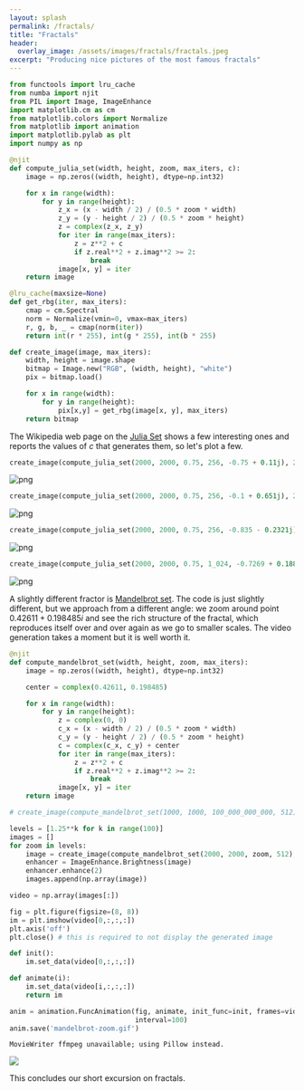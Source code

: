 ```yaml
---
layout: splash
permalink: /fractals/
title: "Fractals"
header:
  overlay_image: /assets/images/fractals/fractals.jpeg
excerpt: "Producing nice pictures of the most famous fractals"
---
```


```python
from functools import lru_cache
from numba import njit
from PIL import Image, ImageEnhance
import matplotlib.cm as cm
from matplotlib.colors import Normalize
from matplotlib import animation
import matplotlib.pylab as plt
import numpy as np
```


```python
@njit
def compute_julia_set(width, height, zoom, max_iters, c):
    image = np.zeros((width, height), dtype=np.int32)

    for x in range(width):
        for y in range(height):
            z_x = (x - width / 2) / (0.5 * zoom * width)
            z_y = (y - height / 2) / (0.5 * zoom * height)
            z = complex(z_x, z_y)
            for iter in range(max_iters):
                z = z**2 + c
                if z.real**2 + z.imag**2 >= 2:
                    break
            image[x, y] = iter
    return image
```


```python
@lru_cache(maxsize=None)
def get_rbg(iter, max_iters):
    cmap = cm.Spectral
    norm = Normalize(vmin=0, vmax=max_iters)
    r, g, b, _ = cmap(norm(iter))
    return int(r * 255), int(g * 255), int(b * 255)
```


```python
def create_image(image, max_iters):
    width, height = image.shape
    bitmap = Image.new("RGB", (width, height), "white")
    pix = bitmap.load()

    for x in range(width):
        for y in range(height):
            pix[x,y] = get_rbg(image[x, y], max_iters)
    return bitmap
```

The Wikipedia web page on the [Julia Set](https://en.wikipedia.org/wiki/Julia_set) shows a few interesting ones and reports the values of $c$ that generates them, so let's plot a few.


```python
create_image(compute_julia_set(2000, 2000, 0.75, 256, -0.75 + 0.11j), 256)
```




    
![png](/assets/images/fractals/fractals-1.png)
    




```python
create_image(compute_julia_set(2000, 2000, 0.75, 256, -0.1 + 0.651j), 256)
```




    
![png](/assets/images/fractals/fractals-2.png)
    




```python
create_image(compute_julia_set(2000, 2000, 0.75, 256, -0.835 - 0.2321j), 64)
```




    
![png](/assets/images/fractals/fractals-3.png)
    




```python
create_image(compute_julia_set(2000, 2000, 0.75, 1_024, -0.7269 + 0.1889j), 1_024)
```




    
![png](/assets/images/fractals/fractals-4.png)
    



A slightly different fractor is [Mandelbrot set](https://en.wikipedia.org/wiki/Mandelbrot_set). The code is just slightly different, but we approach from a different angle: we zoom around point $0.42611 + 0.198485 i$ and see the rich structure of the fractal, which reproduces itself over and over again as we go to smaller scales. The video generation takes a moment but it is well worth it.


```python
@njit
def compute_mandelbrot_set(width, height, zoom, max_iters):
    image = np.zeros((width, height), dtype=np.int32)

    center = complex(0.42611, 0.198485)

    for x in range(width):
        for y in range(height):
            z = complex(0, 0)
            c_x = (x - width / 2) / (0.5 * zoom * width)
            c_y = (y - height / 2) / (0.5 * zoom * height)
            c = complex(c_x, c_y) + center
            for iter in range(max_iters):
                z = z**2 + c
                if z.real**2 + z.imag**2 >= 2:
                    break
            image[x, y] = iter
    return image
```


```python
# create_image(compute_mandelbrot_set(1000, 1000, 100_000_000_000, 512), 512)
```


```python
levels = [1.25**k for k in range(100)]
images = []
for zoom in levels:
    image = create_image(compute_mandelbrot_set(2000, 2000, zoom, 512), 512)
    enhancer = ImageEnhance.Brightness(image)
    enhancer.enhance(2)
    images.append(np.array(image))
```


```python
video = np.array(images[:]) 

fig = plt.figure(figsize=(8, 8))
im = plt.imshow(video[0,:,:,:])
plt.axis('off')
plt.close() # this is required to not display the generated image

def init():
    im.set_data(video[0,:,:,:])

def animate(i):
    im.set_data(video[i,:,:,:])
    return im

anim = animation.FuncAnimation(fig, animate, init_func=init, frames=video.shape[0],
                               interval=100)
anim.save('mandelbrot-zoom.gif')
```

    MovieWriter ffmpeg unavailable; using Pillow instead.


![](mandelbrot-zoom.gif)

This concludes our short excursion on fractals.
